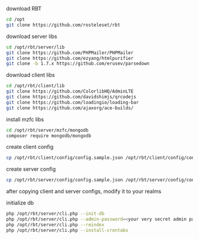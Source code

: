 download RBT

```bash
cd /opt
git clone https://github.com/rosteleset/rbt
```

download server libs

```bash
cd /opt/rbt/server/lib
git clone https://github.com/PHPMailer/PHPMailer
git clone https://github.com/ezyang/htmlpurifier
git clone -b 1.7.x https://github.com/erusev/parsedown
```

download client libs

```bash
cd /opt/rbt/client/lib
git clone https://github.com/ColorlibHQ/AdminLTE
git clone https://github.com/davidshimjs/qrcodejs
git clone https://github.com/loadingio/loading-bar
git clone https://github.com/ajaxorg/ace-builds/
```

install mzfc libs

```bash
cd /opt/rbt/server/mzfc/mongodb
composer require mongodb/mongodb
```

create client config

```bash
cp /opt/rbt/client/config/config.sample.json /opt/rbt/client/config/config.json
```

create server config

```bash
cp /opt/rbt/server/config/config.sample.json /opt/rbt/server/config/config.json
```

after copying client and server configs, modify it to your realms

initialize db

```bash
php /opt/rbt/server/cli.php --init-db
php /opt/rbt/server/cli.php --admin-password=<your very secret admin password>
php /opt/rbt/server/cli.php --reindex
php /opt/rbt/server/cli.php --install-crontabs
```
